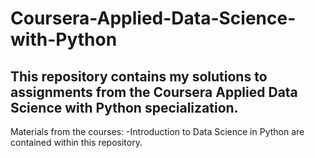 # Coursera-Applied-Data-Science-with-Python
## This repository contains my solutions to assignments from the Coursera Applied Data Science with Python specialization.
Materials from the courses:
  -Introduction to Data Science in Python
are contained within this repository.
